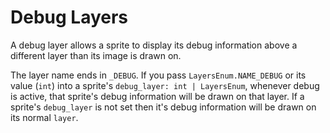 # Debug Layers

A debug layer allows a sprite to display its debug information above a different layer than its image is drawn on.

The layer name ends in `_DEBUG`.
If you pass `LayersEnum.NAME_DEBUG` or its value (`int`) into a sprite's `debug_layer: int | LayersEnum`, whenever debug is active, that sprite's debug information will be drawn on that layer.
If a sprite's `debug_layer` is not set then it's debug information will be drawn on its normal `layer`.
